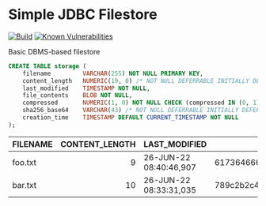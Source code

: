 Simple JDBC Filestore
=====================
[![Build](https://github.com/albertus82/simple-jdbc-filestore/actions/workflows/build.yml/badge.svg)](https://github.com/albertus82/simple-jdbc-filestore/actions)
[![Known Vulnerabilities](https://snyk.io/test/github/albertus82/simple-jdbc-filestore/badge.svg?targetFile=pom.xml)](https://snyk.io/test/github/albertus82/simple-jdbc-filestore?targetFile=pom.xml)

Basic DBMS-based filestore

```sql
CREATE TABLE storage (
    filename         VARCHAR(255) NOT NULL PRIMARY KEY,
    content_length   NUMERIC(19, 0) /* NOT NULL DEFERRABLE INITIALLY DEFERRED */ CHECK (content_length >= 0),
    last_modified    TIMESTAMP NOT NULL,
    file_contents    BLOB NOT NULL,
    compressed       NUMERIC(1, 0) NOT NULL CHECK (compressed IN (0, 1)),
    sha256_base64    VARCHAR(43) /* NOT NULL DEFERRABLE INITIALLY DEFERRED */,
    creation_time    TIMESTAMP DEFAULT CURRENT_TIMESTAMP NOT NULL
);
```

| FILENAME | CONTENT_LENGTH | LAST_MODIFIED          | FILE_CONTENTS                        | COMPRESSED | SHA256_BASE64                               | CREATION_TIME          |
| -------- | -------------: | ---------------------- | ------------------------------------ | ---------: | ------------------------------------------- | ---------------------- |
| foo.txt  |              9 | 26-JUN-22 08:40:46,907 | 6173646667686a6b6c                   |          0 | GW/J1z9qSb/kQMmt8W8QrmMRReQJebyJy30jzHDMrWQ | 26-JUN-22 08:40:46,985 |
| bar.txt  |             10 | 26-JUN-22 08:33:31,035 | 789c2b2c4f2d2aa92ccdcc2f0000185b046a |          1 | mpAEA6wxO6J6G8gfCTJlK4Ag2sksI02Y+gsGvwBA7P0 | 26-JUN-22 08:33:31,036 |
